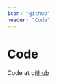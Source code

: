 ```yaml
---
icon: "github"
header: "Code"
---
```


# Code

Code at [github](https://github.com/t4sk/solidity-multi-sig-wallet)
